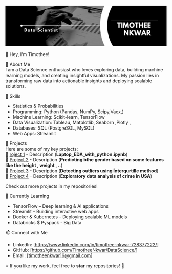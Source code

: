 ![TIMOTHEE NKWAR ](https://github.com/TimotheeNkwar/TIMOTHEE-NKWAR/blob/main/Data%20Scientist.png)

 👋 Hey, I'm Timothee!  

 🚀 About Me  
I am a Data Science enthusiast who loves exploring data, building machine learning models, and creating insightful visualizations. My passion lies in transforming raw data into actionable insights and deploying scalable solutions.  

🔧 Skills  
- Statistics & Probabilities
- Programming: Python (Pandas, NumPy, Scipy,Vaex,)  
- Machine Learning: Scikit-learn, TensorFlow 
- Data Visualization: Tableau, Matplotlib, Seaborn ,Plotly ,
- Databases: SQL (PostgreSQL, MySQL)   
- Web Apps: Streamlit


 📌 Projects  
Here are some of my key projects:  
🔹 [roject 1](#) - Description  (**Laptop_EDA_with_python.ipynb**)  
🔹 [Project 2](#) - Description (**Predicting bthe gender based on some features like the height , weight , ..**)  
🔹 [Project 3](#) - Description (**Detecting outliers using İnterqurtille method**)  
🔹 [Project 4](#) - Description (**Exploratory data analysis of crime in USA**) 

Check out more projects in my repositories!  

🌱 Currently Learning  
- TensorFlow – Deep learning & AI applications  
- Streamlit – Building interactive web apps  
- Docker & Kubernetes – Deploying scalable ML models
- Databricks $ Pyspack - Big Data

📫 Connect with Me  
- LinkedIn: [https://www.linkedin.com/in/timothee-nkwar-728377222/] 
- GitHub: [https://github.com/TimotheeNkwar/DataScience/] 
- Email: [timotheenkwar16@gmail.com]

⭐️ If you like my work, feel free to **star** my repositories! 🚀  

